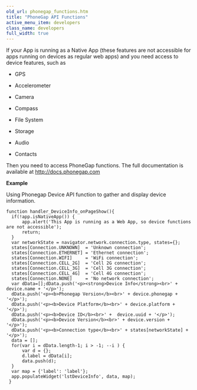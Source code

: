 ```yaml
---
old_url: phonegap_functions.htm
title: "PhoneGap API Functions"
active_menu_item: developers
class_name: developers
full_width: true
---
```



If your App is running as a Native App (these features are not accessible for apps running on devices as regular web apps) and you need access to device features, such as

 - GPS

 - Accelerometer

 - Camera

 - Compass

 - File System

 - Storage

 - Audio

 - Contacts

Then you need to access PhoneGap functions. The full documentation is available at 
<a href="http://docs.phonegap.com/" target="_blank">http://docs.phonegap.com</a>

**Example**

Using Phonegap Device API function to gather and display device information.

	function handler_DeviceInfo_onPageShow(){
      if(!app.isNativeApp()) {
          app.alert('This App is running as a Web App, so device functions are not accessible');
          return;
      }    
      var networkState = navigator.network.connection.type, states={};
      states[Connection.UNKNOWN]  = 'Unknown connection';
      states[Connection.ETHERNET] = 'Ethernet connection';
      states[Connection.WIFI]     = 'WiFi connection';
      states[Connection.CELL_2G]  = 'Cell 2G connection';
      states[Connection.CELL_3G]  = 'Cell 3G connection';
      states[Connection.CELL_4G]  = 'Cell 4G connection';
      states[Connection.NONE]     = 'No network connection';
      var dData=[];dData.push('<p><strong>Device Info</strong><br>' + device.name + '</p>');
      dData.push('<p><b>Phonegap Version</b><br>' + device.phonegap + '</p>');
      dData.push('<p><b>Device Platform</b><br>' + device.platform + '</p>');
      dData.push('<p><b>Device ID</b><br>' +  device.uuid + '</p>');
      dData.push('<p><b>Device Version</b><br>' + device.version + '</p>');
      dData.push('<p><b>Connection type</b><br>' + states[networkState] + '</p>');
      data = [];
      for(var i = dData.length-1; i > -1; --i ) {
          var d = {};
          d.label = dData[i];
          data.push(d);
      }
      var map = {'label': 'label'};
      app.populateWidget('lstDeviceInfo', data, map);
     }

